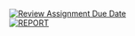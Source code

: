 [![Review Assignment Due Date](https://classroom.github.com/assets/deadline-readme-button-22041afd0340ce965d47ae6ef1cefeee28c7c493a6346c4f15d667ab976d596c.svg)](https://classroom.github.com/a/LXUbgTiG)
<br>
[![REPORT](https://img.shields.io/badge/REPORT-Click%20Here-blue)](https://drive.google.com/file/d/1ZQhcW4HEOvFoNMZtf5_UlU0WqCGTUrBH/view?usp=sharing)
